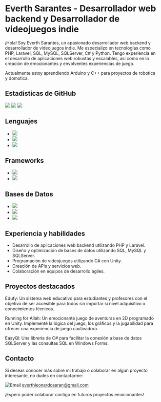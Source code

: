 # Everth Sarantes - Desarrollador web backend y Desarrollador de videojuegos indie

¡Hola! Soy Everth Sarantes, un apasionado desarrollador web backend y desarrollador de videojuegos indie. Me especializo en tecnologías como PHP, Laravel, SQL, MySQL, SQLServer, C# y Python. Tengo experiencia en el desarrollo de aplicaciones web robustas y escalables, así como en la creación de emocionantes y envolventes experiencias de juego.

Actualmente estoy aprendiendo Arduino y C++ para proyectos de robotica y domotica.

## Estadisticas de GitHub

![](https://github-profile-summary-cards.vercel.app/api/cards/profile-details?username=EverthSarantes&theme=github_dark)
![](https://github-readme-stats-git-masterrstaa-rickstaa.vercel.app/api?username=EverthSarantes&theme=github_dark)
![](https://github-profile-trophy.vercel.app/?username=EverthSarantes&theme=github_dark)

## Lenguajes

- ![](https://img.shields.io/badge/PHP-777BB4?style=for-the-badge&logo=php&logoColor=white)
- ![](https://img.shields.io/badge/C%23-239120?style=for-the-badge&logo=c-sharp&logoColor=white)
- ![](https://img.shields.io/badge/C%2B%2B-00599C?style=for-the-badge&logo=c%2B%2B&logoColor=white)

## Frameworks

- ![](https://img.shields.io/badge/Laravel-FF2D20?style=for-the-badge&logo=laravel&logoColor=white)
- ![](https://img.shields.io/badge/Unity-100000?style=for-the-badge&logo=unity&logoColor=white)

## Bases de Datos

- ![](https://img.shields.io/badge/MySQL-005C84?style=for-the-badge&logo=mysql&logoColor=white)
- ![](https://img.shields.io/badge/Microsoft%20SQL%20Server-CC2927?style=for-the-badge&logo=microsoft%20sql%20server&logoColor=white)
- ![](https://img.shields.io/badge/MariaDB-003545?style=for-the-badge&logo=mariadb&logoColor=white)

## Experiencia y habilidades

- Desarrollo de aplicaciones web backend utilizando PHP y Laravel.
- Diseño y optimización de bases de datos utilizando SQL, MySQL y SQLServer.
- Programación de videojuegos utilizando C# con Unity.
- Creación de APIs y servicios web.
- Colaboración en equipos de desarrollo ágiles.

## Proyectos destacados

Edufy: Un sistema web educativo para estudiantes y profesores con el objetivo de ser accesible para todos sin importar si nivel adquisitivo o conocimientos técnicos.

Running for Allah: Un emocionante juego de aventuras en 2D programado en Unity. Implementé la lógica del juego, los gráficos y la jugabilidad para ofrecer una experiencia de juego cautivadora.

EasyQl: Una libreria de C# para facilitar la conexión a base de datos SQLServer y las consultas SQL en Windows Forms.

## Contacto

Si deseas conocer más sobre mi trabajo o colaborar en algún proyecto interesante, no dudes en contactarme:

 ![Email](https://img.shields.io/badge/Gmail-D14836?style=for-the-badge&logo=gmail&logoColor=white) [everthleonardosaran@gmail.com](mailto:everthleonardosaran@gmail.com)

¡Espero poder colaborar contigo en futuros proyectos emocionantes!
